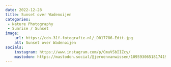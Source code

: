```yaml
---
date: 2022-12-28
title: Sunset over Wadenoijen
categories:
 - Nature Photography
 - Sunrise / Sunset
image: 
    url: https://cdn.31f-fotografie.nl/_D017786-Edit.jpg
    alt: Sunset over Wadenoijen
socials: 
    instagram: https://www.instagram.com/p/CmuVSbIIZcy/
    mastodon: https://mastodon.social/@jeroenvanwissen/109593065181741938 
---
```

